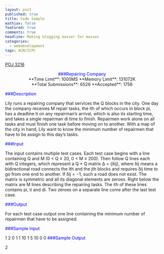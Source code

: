 ```yaml
---
layout: post
published: true
title: Code Sample
mathjax: false
featured: true
comments: true
headline: Making blogging easier for masses
categories: 
  - webdevelopment
tags: ACM/ICPC
---
```

[POJ 3216](http://poj.org/problem?id=3216)

<center><font color="blue">###Repairing Company</font></center>
<center>**Time Limit**: 1000MS		**Memory Limit**: 131072K</center>

<center>**Total Submissions**: 6526		**Accepted**: 1758</center>

<font color="blue">###Description</font>

Lily runs a repairing company that services the Q blocks in the city. One day the company receives M repair tasks, the ith of which occurs in block pi, has a deadline ti on any repairman’s arrival, which is also its starting time, and takes a single repairman di time to finish. Repairmen work alone on all tasks and must finish one task before moving on to another. With a map of the city in hand, Lily want to know the minimum number of repairmen that have to be assign to this day’s tasks.

<font color="blue">###Input</font>

The input contains multiple test cases. Each test case begins with a line containing Q and M (0 < Q ≤ 20, 0 < M ≤ 200). Then follow Q lines each with Q integers, which represent a Q × Q matrix Δ = {δij}, where δij means a bidirectional road connects the ith and the jth blocks and requires δij time to go from one end to another. If δij = −1, such a road does not exist. The matrix is symmetric and all its diagonal elements are zeroes. Right below the matrix are M lines describing the repairing tasks. The ith of these lines contains pi, ti and di. Two zeroes on a separate line come after the last test case.

<font color="blue">###Output</font>

For each test case output one line containing the minimum number of repairmen that have to be assigned.

<font color="blue">###Sample Input</font>

1 2
0
1 1 10
1 5 10
0 0
<font color="blue">###Sample Output</font>

2